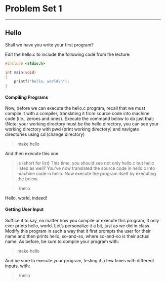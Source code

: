 # Problem Set 1
***
## Hello
Shall we have you write your first program?

Edit the hello.c to include the following code from the lecture:

```C
#include <stdio.h>

int main(void)
{
    printf("hello, world\n");
}
```

#### Compiling Programs

Now, before we can execute the hello.c program, recall that we must compile it with a compiler, translating it from source code into machine code (i.e., zeroes and ones). Execute the command below to do just that:
(Note: your working directory must be the hello directory, you can see your working directory with pwd (print working directory) and navigate directories using cd (change directory)

> make hello

And then execute this one:

> ls
(short for list)
This time, you should see not only hello.c but hello listed as well? You’ve now translated the source code in hello.c into machine code in hello.
Now execute the program itself by executing the below.

> ./hello

Hello, world, indeed!

#### Getting User Input
Suffice it to say, no matter how you compile or execute this program, it only ever prints hello, world. Let’s personalize it a bit, just as we did in class.
Modify this program in such a way that it first prompts the user for their name and then prints hello, so-and-so, where so-and-so is their actual name.
As before, be sure to compile your program with:

> make hello

And be sure to execute your program, testing it a few times with different inputs, with:

> ./hello

